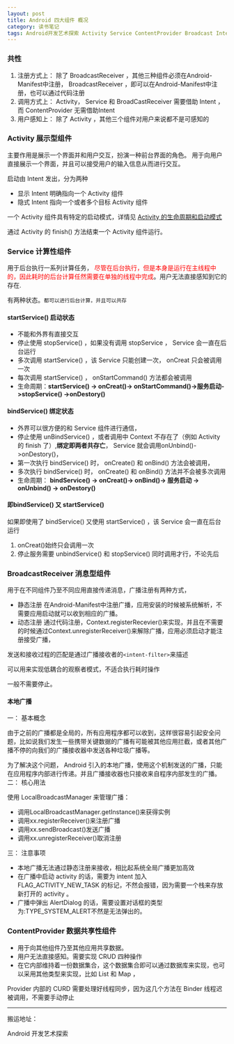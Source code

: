 ```yaml
---
layout: post
title: Android 四大组件 概况
category: 读书笔记
tags: Android开发艺术探索 Activity Service ContentProvider Broadcast IntentService
---
```


<!-- * content -->
<!-- {:toc} -->

### 共性
1. 注册方式上： 除了 BroadcastReceiver ，其他三种组件必须在Android-Manifest中注册， BroadcastReceiver ，即可以在Android-Manifest中注册，也可以通过代码注册
2. 调用方式上： Activity， Service 和 BroadCastReceiver 需要借助 Intent ，而 ContentProvider 无需借助Intent
3. 用户感知上： 除了 Activity ，其他三个组件对用户来说都不是可感知的

### Activity 展示型组件
主要作用是展示一个界面并和用户交互，扮演一种前台界面的角色。
用于向用户直接展示一个界面，并且可以接受用户的输入信息从而进行交互。

启动由 Intent 发出，分为两种
* 显示 Intent 明确指向一个 Activity 组件
* 隐式 Intent 指向一个或者多个目标 Activity 组件

一个 Activity 组件具有特定的启动模式，详情见  [Activity 的生命周期和启动模式](../../../../2018/03/17/Activity-lifecycle-task)

通过 Activity 的 finish() 方法结束一个 Activity 组件运行。


### Service 计算性组件
用于后台执行一系列计算任务，<font color="#ff000" > 尽管在后台执行，但是本身是运行在主线程中 的，因此耗时的后台计算任然需要在单独的线程中完成</font>。用户无法直接感知到它的存在.

有两种状态。`都可以进行后台计算，并且可以共存`

#### startService() 启动状态
* 不能和外界有直接交互
* 停止使用 stopService() ，如果没有调用 stopService ， Service 会一直在后台运行
* 多次调用 startService() ，该 Service 只能创建一次， onCreat 只会被调用一次
* 每次调用 startService() ， onStartCommand() 方法都会被调用
* 生命周期：**startService() -> onCreat()->  onStartCommand()->服务启动->stopService() ->onDestory()**

#### bindService() 绑定状态
 * 外界可以很方便的和 Service 组件进行通信，
 * 停止使用 unBindService() ，或者调用中 Context 不存在了（例如 Activity 的 finish 了）,**绑定即两者共存亡**， Service 就会调用onUnbind()->onDestory()，
 * 第一次执行 bindService() 时， onCreate() 和 onBind() 方法会被调用，
 * 多次执行 bindService() 时， onCreate() 和 onBind() 方法并不会被多次调用
 * 生命周期： **bindService() -> onCreat()-> onBind()-> 服务启动 -> onUnbind() -> onDestory()**

#### 即bindService() 又 startService()
如果即使用了 bindService() 又使用 startService() ，该 Service 会一直在后台运行
1. onCreat()始终只会调用一次
2. 停止服务需要 unbindService() 和 stopService() 同时调用才行，不论先后



### BroadcastReceiver  消息型组件
用于在不同组件乃至不同应用直接传递消息，广播注册有两种方式，
* 静态注册  在Android-Manifest中注册广播，应用安装的时候被系统解析，不需要应用启动就可以收到相应的广播。
* 动态注册  通过代码注册，Context.registerRecevier()来实现，并且在不需要的时候通过Context.unregisterReceiver()来解除广播，应用必须启动才能注册接受广播，

发送和接收过程的匹配是通过广播接收者的`<intent-filter>`来描述

可以用来实现低耦合的观察者模式，不适合执行耗时操作

一般不需要停止。

#### 本地广播
一：  基本概念

由于之前的广播都是全局的，所有应用程序都可以收到，这样很容易引起安全问题，比如说我们发生一些携带关键数据的广播有可能被其他应用拦截，或者其他广播不停的向我们的广播接收器中发送各种垃圾广播等。

为了解决这个问题， Android 引入的本地广播，使用这个机制发送的广播，只能在应用程序内部进行传递。并且广播接收器也只接收来自程序内部发生的广播。
二：  核心用法

使用 LocalBroadcastManager 来管理广播：
* 调用LocalBroadcastManager.getInstance()来获得实例
* 调用xx.registerReceiver()来注册广播
* 调用xx.sendBroadcast()发送广播
* 调用xx.unregisterReceiver()取消注册

三：  注意事项

* 本地广播无法通过静态注册来接收，相比起系统全局广播更加高效
* 在广播中启动 activity 的话，需要为 intent 加入 FLAG_ACTIVITY_NEW_TASK 的标记，不然会报错，因为需要一个栈来存放新打开的 activity 。
* 广播中弹出 AlertDialog 的话，需要设置对话框的类型为:TYPE_SYSTEM_ALERT不然是无法弹出的。

### ContentProvider  数据共享性组件
* 用于向其他组件乃至其他应用共享数据。
* 用户无法直接感知。需要实现 CRUD 四种操作
* 在它内部维持着一份数据集合，这个数据集合即可以通过数据库来实现，也可以采用其他类型来实现，比如 List 和 Map ，
<!-- * content -->Provider 内部的 CURD 需要处理好线程同步，因为这几个方法在 Binder 线程迟被调用，不需要手动停止


---
搬运地址：    

Android 开发艺术探索

